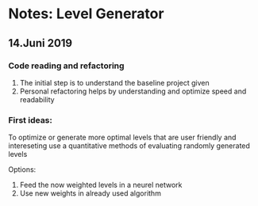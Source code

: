 # Notes: Level Generator

## 14.Juni 2019
###  Code reading and refactoring 
1. The initial step is to understand the baseline project given
2. Personal refactoring helps by understanding and optimize speed and readability


### First ideas:

To optimize or generate more optimal levels that are user friendly and intereseting
use a quantitative methods of evaluating randomly generated levels

Options:

1. Feed the now weighted levels in a neurel network
2. Use new weights in already used algorithm

